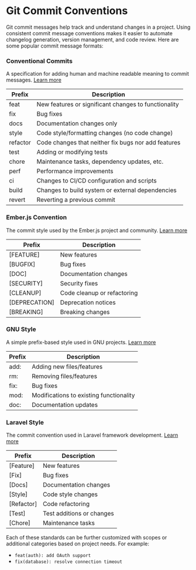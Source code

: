 # Git Commit Conventions

Git commit messages help track and understand changes in a project. Using consistent commit message conventions makes it easier to automate changelog generation, version management, and code review. Here are some popular commit message formats:

### Conventional Commits

A specification for adding human and machine readable meaning to commit messages. [Learn more](https://www.conventionalcommits.org/)

| Prefix | Description |
|--------|-------------|
| feat | New features or significant changes to functionality |
| fix | Bug fixes |
| docs | Documentation changes only |
| style | Code style/formatting changes (no code change) |
| refactor | Code changes that neither fix bugs nor add features |
| test | Adding or modifying tests |
| chore | Maintenance tasks, dependency updates, etc. |
| perf | Performance improvements |
| ci | Changes to CI/CD configuration and scripts |
| build | Changes to build system or external dependencies |
| revert | Reverting a previous commit |

### Ember.js Convention

The commit style used by the Ember.js project and community. [Learn more](https://github.com/emberjs/ember.js/blob/master/CONTRIBUTING.md#commit-tagging)

| Prefix | Description |
|--------|-------------|
| [FEATURE] | New features |
| [BUGFIX] | Bug fixes |
| [DOC] | Documentation changes |
| [SECURITY] | Security fixes |
| [CLEANUP] | Code cleanup or refactoring |
| [DEPRECATION] | Deprecation notices |
| [BREAKING] | Breaking changes |

### GNU Style

A simple prefix-based style used in GNU projects. [Learn more](https://www.gnu.org/prep/standards/html_node/Change-Logs.html)

| Prefix | Description |
|--------|-------------|
| add: | Adding new files/features |
| rm: | Removing files/features |
| fix: | Bug fixes |
| mod: | Modifications to existing functionality |
| doc: | Documentation updates |

### Laravel Style

The commit convention used in Laravel framework development. [Learn more](https://laravel.com/docs/contributions#coding-style)

| Prefix | Description |
|--------|-------------|
| [Feature] | New features |
| [Fix] | Bug fixes |
| [Docs] | Documentation changes |
| [Style] | Code style changes |
| [Refactor] | Code refactoring |
| [Test] | Test additions or changes |
| [Chore] | Maintenance tasks |

Each of these standards can be further customized with scopes or additional categories based on project needs. For example:

- `feat(auth): add OAuth support`
- `fix(database): resolve connection timeout`
